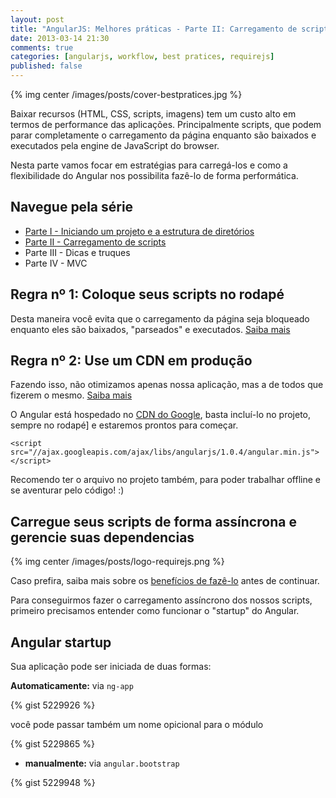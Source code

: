 ```yaml
---
layout: post
title: "AngularJS: Melhores práticas - Parte II: Carregamento de scripts"
date: 2013-03-14 21:30
comments: true
categories: [angularjs, workflow, best pratices, requirejs]
published: false
---
```


{% img center /images/posts/cover-bestpratices.jpg %}

Baixar recursos (HTML, CSS, scripts, imagens) tem um custo alto em termos de performance das aplicações. Principalmente scripts, que podem parar completamente o carregamento da página enquanto são baixados e executados pela engine de JavaScript do browser.

Nesta parte vamos focar em estratégias para carregá-los e como a flexibilidade do Angular nos possibilita fazê-lo de forma performática.

<!-- more -->

## Navegue pela série
- [Parte I - Iniciando um projeto e a estrutura de diretórios](/angularjs-melhores-praticas-parte-I-bootstrap)
- [Parte II - Carregamento de scripts](/angularjs-melhores-praticas-parte-II-carregamento)
- Parte III - Dicas e truques
- Parte IV - MVC

## Regra nº 1: Coloque seus scripts no rodapé

Desta maneira você evita que o carregamento da página seja bloqueado enquanto eles são baixados, "parseados" e executados. [Saiba mais](http://developer.yahoo.com/performance/rules.html#js_bottom)

## Regra nº 2: Use um CDN em produção

Fazendo isso, não otimizamos apenas nossa aplicação, mas a de todos que fizerem o mesmo. [Saiba mais](http://developer.yahoo.com/performance/rules.html#cdn)

O Angular está hospedado no [CDN do Google](https://developers.google.com/speed/libraries/devguide?hl=pt-PT#angularjs), basta incluí-lo no projeto, sempre no rodapé] e estaremos prontos para começar.

```
<script src="//ajax.googleapis.com/ajax/libs/angularjs/1.0.4/angular.min.js"></script>
```

Recomendo ter o arquivo no projeto também, para poder trabalhar offline e se aventurar pelo código! :)

## Carregue seus scripts de forma assíncrona e gerencie suas dependencias

{% img center /images/posts/logo-requirejs.png %}

Caso prefira, saiba mais sobre os [benefícios de fazê-lo](https://gist.github.com/desandro/4686136) antes de continuar.

Para conseguirmos fazer o carregamento assíncrono dos nossos scripts, primeiro precisamos entender como funcionar o "startup" do Angular.

## Angular startup

Sua aplicação pode ser iniciada de duas formas:

**Automaticamente:** via ```ng-app```

{% gist 5229926 %}

você pode passar também um nome opicional para o módulo

{% gist 5229865 %}

- **manualmente:** via ```angular.bootstrap```

{% gist 5229948 %}